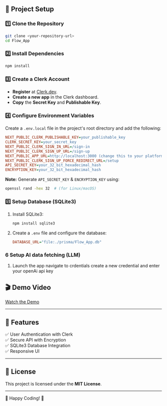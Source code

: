 ## 🚀 Project Setup

### 1️⃣ Clone the Repository

```sh
git clone <your-repository-url>
cd Flow_App
```

### 2️⃣ Install Dependencies

```sh
npm install
```

### 3️⃣ Create a Clerk Account

- **Register** at [Clerk.dev](https://clerk.dev/).
- **Create a new app** in the Clerk dashboard.
- **Copy** the **Secret Key** and **Publishable Key**.

### 4️⃣ Configure Environment Variables

Create a `.env.local` file in the project's root directory and add the following:

```ini
NEXT_PUBLIC_CLERK_PUBLISHABLE_KEY=your_publishable_key
CLERK_SECRET_KEY=your_secret_key
NEXT_PUBLIC_CLERK_SIGN_IN_URL=/sign-in
NEXT_PUBLIC_CLERK_SIGN_UP_URL=/sign-up
NEXT_PUBLIC_APP_URL=http://localhost:3000 (change this to your platform url incase of deployment)
NEXT_PUBLIC_CLERK_SIGN_UP_FORCE_REDIRECT_URL=/setup
API_SECRET_KEY=your_32_bit_hexadecimal_hash
ENCRYPTION_KEY=your_32_bit_hexadecimal_hash
```

**Note:** Generate `API_SECRET_KEY` & `ENCRYPTION_KEY` using:

```sh
openssl rand -hex 32  # (for Linux/macOS)
```

### 5️⃣ Setup Database (SQLite3)

1. Install SQLite3:
   ```sh
   npm install sqlite3
   ```
2. Create a `.env` file and configure the database:
   ```ini
   DATABASE_URL="file:./prisma/Flow_App.db"
   ```
### 6 Setup AI data fetching (LLM)
1. Launch the app navigate to crdentials create a new credential and enter your openAi api key


## 🎬 Demo Video

[Watch the Demo](your-video-link)

---

## 🎯 Features

✅ User Authentication with Clerk\
✅ Secure API with Encryption\
✅ SQLite3 Database Integration\
✅ Responsive UI

---

## 📜 License

This project is licensed under the **MIT License**.

---


🚀 Happy Coding! 🎉

